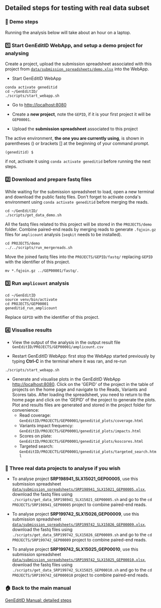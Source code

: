 ## Detailed steps for testing with real data subset


### :memo: Demo steps

Running the analysis below will take about an hour on a laptop.


### :one: Start GenEditID WebApp, and setup a demo project for analysing

Create a project, upload the submission spreadsheet associated with this project from [`data/submission_spreadsheets/demo.xlsx`](https://github.com/GenEditID/GenEditID/raw/master/data/submission_spreadsheets/demo.xlsx) into the WebApp.

- Start GenEditID WebApp
```
conda activate geneditid
cd ~/GenEditID/
./scripts/start_webapp.sh
```

- Go to [http://localhost:8080](http://localhost:8080)

- Create a **new project**, note the `GEPID`, if it is your first project it will be `GEP00001`.

- Upload the **submission spreadsheet** associated to this project

The active environment, **the one you are currently using**, is shown in parentheses () or brackets [] at the beginning of your command prompt.

```
(geneditid) $
```
if not, activate it using `conda activate geneditid` before running the next steps.


### :two: Download and prepare fastq files

While waiting for the submission spreadsheet to load, open a new terminal and download the public fastq files. Don't forget to activate conda's environment using `conda activate geneditid` before merging the reads.
```
cd ~/GenEditID/
./scripts/get_data_demo.sh
```

All the fastq files related to this project will be stored in the `PROJECTS/demo` folder. Combine paired-end reads by merging reads to generate `.fqjoin.gz` files for `amplicount` analysis (`seqkit` needs to be installed).

```
cd PROJECTS/demo
../../scripts/run_mergereads.sh
```

Move the joined fastq files into the `PROJECTS/GEPID/fastq/` replacing `GEPID` with the identifier of this project.

```
mv *.fqjoin.gz ../GEP00001/fastq/.
```


### :three: Run `amplicount` analysis

```
cd ~/GenEditID
source venv/bin/activate
cd PROJECTS/GEP00001
geneditid_run_amplicount
```
Replace `GEPID` with the identifier of this project.


### :four: Visualise results

- View the output of the analysis in the output result file `GenEditID/PROJECTS/GEP00001/amplicount.csv`

- Restart GenEditID WebApp: first stop the WebApp started previously by typing **Ctrl-C** in the terminal where it was ran, and re-run
```
./scripts/start_webapp.sh
```

- Generate and visualise plots in the GenEditID WebApp [http://localhost:8080](http://localhost:8080). Click on the 'GEPID' of the project in the table of projects on the home page and navigate to the Reads, Variants and Scores tabs. After loading the spreadsheet, you need to return to the home page and click on the 'GEPID' of the project to generate the plots. Plot and results files are generated and stored in the project folder for convenience:
  - Read coverage: `GenEditID/PROJECTS/GEP00001/geneditid_plots/coverage.html`
  - Variants impact frequency: `GenEditID/PROJECTS/GEP00001/geneditid_plots/impacts.html`
  - Scores on plate: `GenEditID/PROJECTS/GEP00001/geneditid_plots/koscores.html`
  - Targeted search: `GenEditID/PROJECTS/GEP00001/geneditid_plots/targeted_search.html`


### :memo: Three real data projects to analyse if you wish

- To analyse project **SRP198941_SLX15021_GEP00005**, use this submission spreadsheet [`data/submission_spreadsheets/SRP198941_SLX15021_GEP00005.xlsx`](https://github.com/GenEditID/GenEditID/raw/master/data/submission_spreadsheets/SRP198941_SLX15021_GEP00005.xlsx), download the fastq files using `./scripts/get_data_SRP198941_SLX15021_GEP00005.sh` and go to the `cd PROJECTS/SRP198941_GEP00005` project to combine paired-end reads.

- To analyse project **SRP199742_SLX15026_GEP00009**, use this submission spreadsheet [`data/submission_spreadsheets/SRP199742_SLX15026_GEP00009.xlsx`](https://github.com/GenEditID/GenEditID/raw/master/data/submission_spreadsheets/SRP199742_SLX15026_GEP00009.xlsx), download the fastq files using `./scripts/get_data_SRP199742_SLX15026_GEP00009.sh` and go to the `cd PROJECTS/SRP199742_GEP00009` project to combine paired-end reads.

- To analyse project **SRP199742_SLX15025_GEP00010**, use this submission spreadsheet [`data/submission_spreadsheets/SRP199742_SLX15025_GEP00010.xlsx`](https://github.com/GenEditID/GenEditID/raw/master/data/submission_spreadsheets/SRP199742_SLX15025_GEP00010.xlsx), download the fastq files using `./scripts/get_data_SRP199742_SLX15025_GEP00010.sh` and go to the `cd PROJECTS/SRP199742_GEP000010` project to combine paired-end reads.


### :house: Back to the main manual
[GenEditID Manual: detailed steps](manual.md)
